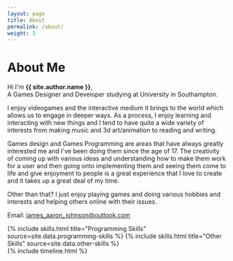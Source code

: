 ```yaml
---
layout: page
title: About
permalink: /about/
weight: 3
---
```


# **About Me**

Hi I'm **{{ site.author.name }}**,<br>
A Games Designer and Developer studying at University in Southampton. 

I enjoy videogames and the interactive medium it brings to the world which allows us to engage in deeper ways. As a process, I enjoy learning and interacting with new things and I tend to have quite a wide variety of interests from making music and 3d art/animation to reading and writing.

Games design and Games Programming are areas that have always greatly interested me and I've been doing them since the age of 17. The creativity of coming up with various ideas and understanding how to make them work for a user and then going onto implementing them and seeing them come to life and give enjoyment to people is a great experience that I love to create and it takes up a great deal of my time.

Other than that? I just enjoy playing games and doing various hobbies and interests and helping others online with their issues.

Email: [james_aaron_johnson@outlook.com](mailto:james_aaron_johnson@outlook.com)

<div class="row">
{% include skills.html title="Programming Skills" source=site.data.programming-skills %}
{% include skills.html title="Other Skills" source=site.data.other-skills %}
</div>

<div class="row">
{% include timeline.html %}
</div>